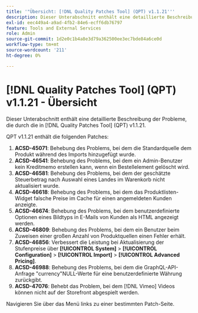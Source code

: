 ```yaml
---
title: '"Übersicht: [!DNL Quality Patches Tool] (QPT) v1.1.21'''
description: Dieser Unterabschnitt enthält eine detaillierte Beschreibung der Probleme, die durch die in [!DNL Quality Patches Tool] (QPT) v1.1.21.
exl-id: eec449a4-a9ad-4fb2-84e6-ecff6db76797
feature: Tools and External Services
role: Admin
source-git-commit: 1d2e0c1b4a8e3d79a362500ee3ec7bde84a6ce0d
workflow-type: tm+mt
source-wordcount: '211'
ht-degree: 0%

---
```


# [!DNL Quality Patches Tool] (QPT) v1.1.21 - Übersicht

Dieser Unterabschnitt enthält eine detaillierte Beschreibung der Probleme, die durch die in [!DNL Quality Patches Tool] (QPT) v1.1.21.

QPT v1.1.21 enthält die folgenden Patches:

1. **ACSD-45071**: Behebung des Problems, bei dem die Standardquelle dem Produkt während des Imports hinzugefügt wurde.
1. **ACSD-46541**: Behebung des Problems, bei dem ein Admin-Benutzer kein Kreditmemo erstellen kann, wenn ein Bestellelement gelöscht wird.
1. **ACSD-46581**: Behebung des Problems, bei dem der geschätzte Steuerbetrag nach Auswahl eines Landes im Warenkorb nicht aktualisiert wurde.
1. **ACSD-46618**: Behebung des Problems, bei dem das Produktlisten-Widget falsche Preise im Cache für einen angemeldeten Kunden anzeigte.
1. **ACSD-46674**: Behebung des Problems, bei dem benutzerdefinierte Optionen eines Bildtyps in E-Mails von Kunden als HTML angezeigt werden.
1. **ACSD-46809**: Behebung des Problems, bei dem ein Benutzer beim Zuweisen einer großen Anzahl von Produktquellen einen Fehler erhält.
1. **ACSD-46856**: Verbessert die Leistung bei Aktualisierung der Stufenpreise über **[!UICONTROL System]** > **[!UICONTROL Configuration]** > **[!UICONTROL Import]** > **[!UICONTROL Advanced Pricing]**.
1. **ACSD-46988**: Behebung des Problems, bei dem die GraphQL-API-Anfrage &quot;currency&quot;NULL-Werte für eine benutzerdefinierte Währung zurückgibt.
1. **ACSD-47076**: Behebt das Problem, bei dem [!DNL Vimeo] Videos können nicht auf der Storefront abgespielt werden.

Navigieren Sie über das Menü links zu einer bestimmten Patch-Seite.
